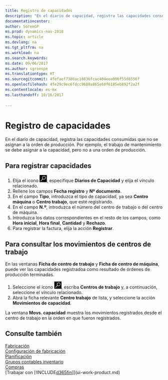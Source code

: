```yaml
---
title: Registro de capacidades
description: "En el diario de capacidad, registra las capacidades consumidas que no se asignan a la orden de producción. Por ejemplo, el trabajo de mantenimiento se debe asignar a la capacidad, pero no a una orden de producción."
documentationcenter: 
author: SorenGP
ms.prod: dynamics-nav-2018
ms.topic: article
ms.devlang: na
ms.tgt_pltfrm: na
ms.workload: na
ms.search.keywords: 
ms.date: 09/06/2017
ms.author: sgroespe
ms.translationtype: HT
ms.sourcegitcommit: 4fefaef7380ac10836fcac404eea006f55d8556f
ms.openlocfilehash: 4fe29c9ec6fdcc9680a865e60f6185eb892f2a2f
ms.contentlocale: es-mx
ms.lasthandoff: 10/16/2017

---
```

# <a name="how-to-post-capacities"></a>Registro de capacidades
En el diario de capacidad, registra las capacidades consumidas que no se asignan a la orden de producción. Por ejemplo, el trabajo de mantenimiento se debe asignar a la capacidad, pero no a una orden de producción.  

## <a name="to-post-capacities"></a>Para registrar capacidades  
1.  Elija el icono ![Buscar página o informe](media/ui-search/search_small.png "icono Buscar página o informe"), especifique **Diarios de Capacidad** y elija el vínculo relacionado.  
2.  Rellene los campos **Fecha registro** y **Nº documento**.  
3.  En el campo **Tipo**, introduzca el tipo de capacidad, ya sea **Centro máquina** o **Centro trabajo**, que esté registrando.  
4.  En el campo **N.º**, introduzca el número del centro de trabajo o del centro de máquina.  
5.  Introduzca los datos correspondientes en el resto de los campos, como **Hora inicial**, **Hora final**, **Cantidad** y **Rechazo**.  
6.  Para registrar la factura, elija la acción **Registrar**.  

## <a name="to-view-work-center-ledger-entries"></a>Para consultar los movimientos de centros de trabajo  
En las ventanas **Ficha de centro de trabajo** y **Ficha de centro de máquina**, puede ver las capacidades registradoa como resultado de órdenes de producción terminadas.    
1.  Seleccione el icono ![Buscar página o informe](media/ui-search/search_small.png "icono Buscar página o informe"), escriba **Centros de trabajo** y, a continuación, seleccione el vínculo relacionado.  
2.  Abra la ficha relevante **Centro trabajo** de lista, y seleccione la acción **Movimientos de capacidad**.  

La ventana **Movs. capacidad** muestra los movimientos registrados desde el centro de trabajo en la orden en que fueron registrados.   

## <a name="see-also"></a>Consulte también  
[Fabricación](production-manage-manufacturing.md)    
[Configuración de fabricación](production-configure-production-processes.md)  
[Planificación](production-planning.md)      
[Grupos contables inventario](inventory-manage-inventory.md)  
[Compras](purchasing-manage-purchasing.md)  
[Trabajar con [!INCLUDE[d365fin](includes/d365fin_md.md)]](ui-work-product.md)

